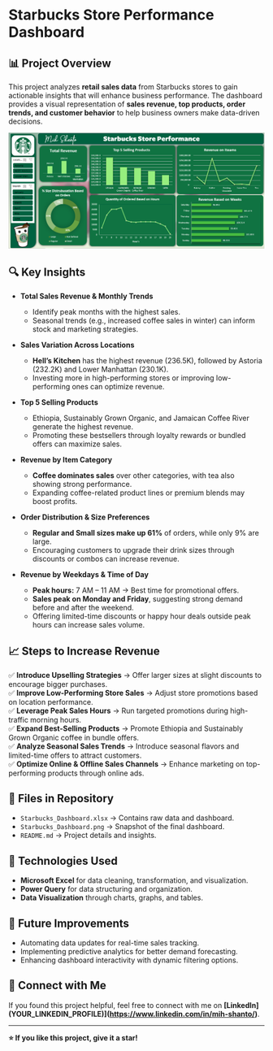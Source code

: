 # Starbucks Store Performance Dashboard  

## 📊 Project Overview  
This project analyzes **retail sales data** from Starbucks stores to gain actionable insights that will enhance business performance. The dashboard provides a visual representation of **sales revenue, top products, order trends, and customer behavior** to help business owners make data-driven decisions.

![Project Logo](https://github.com/mih-shanto/Coffee-Shop-sales-main/blob/main/Project_Files/Dashboard%20Project.png)


## 🔍 Key Insights  
- **Total Sales Revenue & Monthly Trends**  
  - Identify peak months with the highest sales.
  - Seasonal trends (e.g., increased coffee sales in winter) can inform stock and marketing strategies.

- **Sales Variation Across Locations**  
  - **Hell’s Kitchen** has the highest revenue (236.5K), followed by Astoria (232.2K) and Lower Manhattan (230.1K).
  - Investing more in high-performing stores or improving low-performing ones can optimize revenue.

- **Top 5 Selling Products**  
  - Ethiopia, Sustainably Grown Organic, and Jamaican Coffee River generate the highest revenue.
  - Promoting these bestsellers through loyalty rewards or bundled offers can maximize sales.

- **Revenue by Item Category**  
  - **Coffee dominates sales** over other categories, with tea also showing strong performance.
  - Expanding coffee-related product lines or premium blends may boost profits.

- **Order Distribution & Size Preferences**  
  - **Regular and Small sizes make up 61%** of orders, while only 9% are large.
  - Encouraging customers to upgrade their drink sizes through discounts or combos can increase revenue.

- **Revenue by Weekdays & Time of Day**  
  - **Peak hours:** 7 AM – 11 AM → Best time for promotional offers.
  - **Sales peak on Monday and Friday**, suggesting strong demand before and after the weekend.
  - Offering limited-time discounts or happy hour deals outside peak hours can increase sales volume.

## 📈 Steps to Increase Revenue  
✅ **Introduce Upselling Strategies** → Offer larger sizes at slight discounts to encourage bigger purchases.  
✅ **Improve Low-Performing Store Sales** → Adjust store promotions based on location performance.  
✅ **Leverage Peak Sales Hours** → Run targeted promotions during high-traffic morning hours.  
✅ **Expand Best-Selling Products** → Promote Ethiopia and Sustainably Grown Organic coffee in bundle offers.  
✅ **Analyze Seasonal Sales Trends** → Introduce seasonal flavors and limited-time offers to attract customers.  
✅ **Optimize Online & Offline Sales Channels** → Enhance marketing on top-performing products through online ads.  

## 📂 Files in Repository  
- `Starbucks_Dashboard.xlsx` → Contains raw data and dashboard.  
- `Starbucks_Dashboard.png` → Snapshot of the final dashboard.  
- `README.md` → Project details and insights.  

## 🚀 Technologies Used  
- **Microsoft Excel** for data cleaning, transformation, and visualization.  
- **Power Query** for data structuring and organization.  
- **Data Visualization** through charts, graphs, and tables.  

## 📌 Future Improvements  
- Automating data updates for real-time sales tracking.  
- Implementing predictive analytics for better demand forecasting.  
- Enhancing dashboard interactivity with dynamic filtering options.  

## 📢 Connect with Me  
If you found this project helpful, feel free to connect with me on **[LinkedIn] (YOUR_LINKEDIN_PROFILE)](https://www.linkedin.com/in/mih-shanto/)**.  

---  
**⭐ If you like this project, give it a star!**
